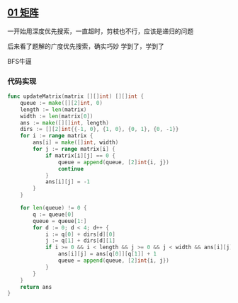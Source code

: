 ## [01 矩阵](https://leetcode-cn.com/problems/01-matrix/)

一开始用深度优先搜索，一直超时，剪枝也不行，应该是递归的问题

后来看了题解的广度优先搜索，确实巧妙 学到了，学到了

BFS牛逼



### 代码实现

```go
func updateMatrix(matrix [][]int) [][]int {
	queue := make([][2]int, 0)
	length := len(matrix)
	width := len(matrix[0])
	ans := make([][]int, length)
	dirs := [][2]int{{-1, 0}, {1, 0}, {0, 1}, {0, -1}}
	for i := range matrix {
		ans[i] = make([]int, width)
		for j := range matrix[i] {
			if matrix[i][j] == 0 {
				queue = append(queue, [2]int{i, j})
				continue
			}
			ans[i][j] = -1
		}
	}

	for len(queue) != 0 {
		q := queue[0]
		queue = queue[1:]
		for d := 0; d < 4; d++ {
			i := q[0] + dirs[d][0]
			j := q[1] + dirs[d][1]
			if i >= 0 && i < length && j >= 0 && j < width && ans[i][j] == -1 {
				ans[i][j] = ans[q[0]][q[1]] + 1
				queue = append(queue, [2]int{i, j})
			}
		}
	}
	return ans
}
```


